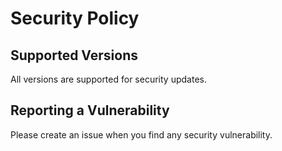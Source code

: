 # Security Policy

## Supported Versions

All versions are supported for security updates.

## Reporting a Vulnerability

Please create an issue when you find any security vulnerability.

